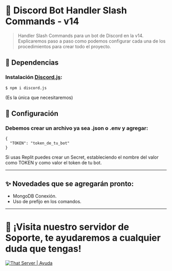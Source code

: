 # 🎩 Discord Bot Handler Slash Commands - v14
> Handler Slash Commands para un bot de Discord en la v14. Explicaremos paso a paso como podemos configurar cada una de los procedimientos para crear todo el proyecto.
## 🎫 Dependencias
### Instalación [Discord.js](https://npmjs.org/package/discord.js):
```
$ npm i discord.js
```

(Es la única que necesitaremos)

## 🧶 Configuración
### Debemos crear un archivo ya sea .json o .env y agregar:
```env
{
  "TOKEN": "token_de_tu_bot"
}
```
Si usas Replit puedes crear un Secret, estableciendo el nombre del valor como TOKEN y como valor el token de tu bot.

---

## ✨ Novedades que se agregarán pronto:
- MongoDB Conexión.
- Uso de prefijo en los comandos.

--- 
# 🧧 ¡Visita nuestro servidor de Soporte, te ayudaremos a cualquier duda que tengas!

[![ That Server | Ayuda ](https://media.discordapp.net/attachments/1014694432341229588/1029548488343683072/1663287795239.jpg?width=1024&height=245)](https://discord.gg/EC3dAK2VtG)